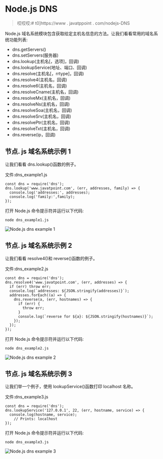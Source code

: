 # Node.js DNS

> 哎哎哎:# t0]https://www . javatppoint . com/nodejs-DNS

Node.js 域名系统模块包含获取给定主机名信息的方法。让我们看看常用的域名系统功能列表:

*   dns.getServers()
*   dns.setServers(服务器)
*   dns.lookup(主机名[，选项]，回调)
*   dns.lookupService(地址、端口、回调)
*   dns.resolve(主机名[，rrtype]，回调)
*   dns.resolve4(主机名，回调)
*   dns.resolve6(主机名，回调)
*   dns.resolveCname(主机名，回调)
*   dns.resolveMx(主机名，回调)
*   dns.resolveNs(主机名，回调)
*   dns.resolveSoa(主机名，回调)
*   dns.resolveSrv(主机名，回调)
*   dns.resolvePtr(主机名，回调)
*   dns.resolveTxt(主机名，回调)
*   dns.reverse(ip，回调)

## 节点. js 域名系统示例 1

让我们看看 dns.lookup()函数的例子。

文件:dns_example1.js

```
const dns = require('dns');
dns.lookup('www.javatpoint.com', (err, addresses, family) => {
  console.log('addresses:', addresses);
  console.log('family:',family);
});

```

打开 Node.js 命令提示符并运行以下代码:

```
node dns_example1.js

```

![Node.js dns example 1](../Images/f0a3300b55dda5ad084aabc9af8075d7.png)

## 节点. js 域名系统示例 2

让我们看看 resolve4()和 reverse()函数的例子。

文件:dns_example2.js

```
const dns = require('dns');
dns.resolve4('www.javatpoint.com', (err, addresses) => {
  if (err) throw err;
  console.log(`addresses: ${JSON.stringify(addresses)}`);
  addresses.forEach((a) => {
    dns.reverse(a, (err, hostnames) => {
      if (err) {
        throw err;
      }
      console.log(`reverse for ${a}: ${JSON.stringify(hostnames)}`);
    });
  });
}); 

```

打开 Node.js 命令提示符并运行以下代码:

```
node dns_example2.js

```

![Node.js dns example 2](../Images/1b87a88ba149c9f26b8c3c9523583b47.png)

## 节点. js 域名系统示例 3

让我们举一个例子，使用 lookupService()函数打印 localhost 名称。

文件:dns_example3.js

```
const dns = require('dns');
dns.lookupService('127.0.0.1', 22, (err, hostname, service) => {
  console.log(hostname, service);
    // Prints: localhost
});

```

打开 Node.js 命令提示符并运行以下代码:

```
node dns_example3.js

```

![Node.js dns example 3](../Images/2382d8d75a37e572d47284bf1982a164.png)